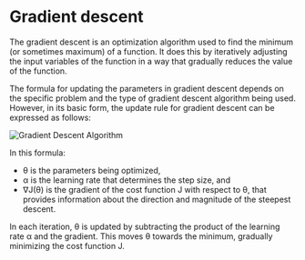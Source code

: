 # Gradient descent

The gradient descent is an optimization algorithm used to find the minimum (or sometimes maximum) of a function. It does this by iteratively adjusting the input variables of the function in a way that gradually reduces the value of the function.

The formula for updating the parameters in gradient descent depends on the specific problem and the type of gradient descent algorithm being used. However, in its basic form, the update rule for gradient descent can be expressed as follows:

![Gradient Descent Algorithm](https://latex.codecogs.com/png.latex?\color{White}%5Ctheta%20%3A%3D%20%5Ctheta%20-%20%5Calpha%20%5Ccdot%20%5Cnabla%20J%28%5Ctheta%29)

In this formula:
- θ is the parameters being optimized, 
- α is the learning rate that determines the step size, and 
- ∇J(θ) is the gradient of the cost function J with respect to θ, that provides information about the direction and magnitude of the steepest descent. 

In each iteration, θ is updated by subtracting the product of the learning rate α and the gradient. This moves θ towards the minimum, gradually minimizing the cost function J.

<!-- Different variants of gradient descent exist, such as batch gradient descent, stochastic gradient descent, and mini-batch gradient descent, which may have slight variations in the update rule. -->